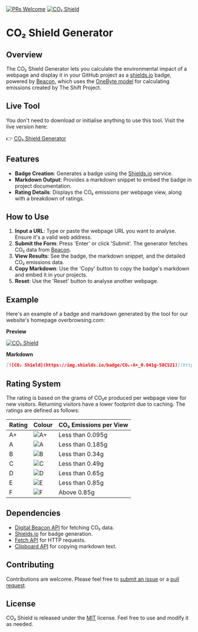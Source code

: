 [![PRs Welcome](https://img.shields.io/badge/PRs-welcome-brightgreen.svg)](https://egghead.io/courses/how-to-contribute-to-an-open-source-project-on-github)
[![CO₂ Shield](https://img.shields.io/badge/CO₂-A+_0.041g-58C521)](https://overbrowsing.com/projects/co2-shield)

# CO₂ Shield Generator

## Overview

The CO₂ Shield Generator lets you calculate the environmental impact of a webpage and display it in your GitHub project as a [shields.io](https://shields.io") badge, powered by [Beacon](https://digitalbeacon.co), which uses the [OneByte model](https://theshiftproject.org/en/lean-ict-2/) for calculating emissions created by The Shift Project.

## Live Tool

You don't need to download or initialise anything to use this tool. Visit the live version here:

👉 [CO₂ Shield Generator](https://overbrowsing.com/projects/co2-shield)

## Features

- **Badge Creation**: Generates a badge using the [Shields.io](https://shields.io/) service.  
- **Markdown Output**: Provides a markdown snippet to embed the badge in project documentation.  
- **Rating Details**: Displays the CO₂ emissions per webpage view, along with a breakdown of ratings.  

## How to Use

1. **Input a URL**: Type or paste the webpage URL you want to analyse. Ensure it's a valid web address.
2. **Submit the Form**: Press 'Enter' or click 'Submit'. The generator fetches CO₂ data from [Beacon](https://digitalbeacon.co/).
3. **View Results**: See the badge, the markdown snippet, and the detailed CO₂ emissions data.  
4. **Copy Markdown**: Use the 'Copy' button to copy the badge's markdown and embed it in your projects.
5. **Reset**: Use the 'Reset' button to analyse another webpage.

## Example

Here's an example of a badge and markdown generated by the tool for our website's homepage overbrowsing.com:

**Preview**

[![CO₂ Shield](https://img.shields.io/badge/CO₂-A+_0.041g-58C521)](https://overbrowsing.com/projects/co2-shield)

**Markdown**

```markdown
[![CO₂ Shield](https://img.shields.io/badge/CO₂-A+_0.041g-58C521)](https://overbrowsing.com/projects/co2-shield)
```

## Rating System

The rating is based on the grams of CO₂e produced per webpage view for new visitors. Returning visitors have a lower footprint due to caching. The ratings are defined as follows:

| Rating | Colour                                                    | CO₂ Emissions per View |
|--------|-----------------------------------------------------------|------------------------|
| A+     | ![A+](https://via.placeholder.com/15/58C521/000000?text=+)| Less than 0.095g       |
| A      | ![A](https://via.placeholder.com/15/20AE69/000000?text=+) |Less than 0.185g        |
| B      | ![B](https://via.placeholder.com/15/2D8EAC/000000?text=+) | Less than 0.34g        |
| C      | ![C](https://via.placeholder.com/15/C89806/000000?text=+) | Less than 0.49g        |
| D      | ![D](https://via.placeholder.com/15/C05328/000000?text=+) | Less than 0.65g        |
| E      | ![E](https://via.placeholder.com/15/B71E1E/000000?text=+) | Less than 0.85g        |
| F      | ![F](https://via.placeholder.com/15/652A2A/000000?text=+) | Above 0.85g            |

## Dependencies

- [Digital Beacon API](https://digitalbeacon.co/) for fetching CO₂ data.
- [Shields.io](https://shields.io/) for badge generation.
- [Fetch API](https://developer.mozilla.org/en-US/docs/Web/API/Fetch_API) for HTTP requests.
- [Clipboard API](https://developer.mozilla.org/en-US/docs/Web/API/Clipboard_API) for copying markdown text.

## Contributing

Contributions are welcome. Please feel free to [submit an issue](https://github.com/overbrowsing/co2-shield/issues) or a [pull request](https://github.com/overbrowsing/co2-shield/pulls).

## License

CO₂ Shield is released under the [MIT](/LICENSE) license. Feel free to use and modify it as needed.